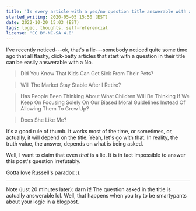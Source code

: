 ```yaml
---
title: 'Is every article with a yes/no question title answerable with a No?'
started_writing: 2020-05-05 15:50 (EST)
date: 2022-10-20 15:03 (EST)
tags: logic, thoughts, self-referencial
license: "CC BY-NC-SA 4.0"
---
```


I've recently noticed---ok, that's a lie---somebody noticed quite some time ago that all
flashy, click-batty articles that start with a question in their title can be easily
answerable with a No.

> Did You Know That Kids Can Get Sick From Their Pets?

> Will The Market Stay Stable After I Retire?

> Has People Been Thinking About What Children Will Be Thinking If We Keep On Focusing
> Solely On Our Biased Moral Guidelines Instead Of Allowing Them To Grow Up?

> Does She Like Me?

It's a good rule of thumb. It works most of the time, or sometimes, or, actually, it will
depend on the title. Yeah, let's go with that. In reality, the truth value, the answer,
depends on what is being asked.

Well, I want to claim that even _that_ is a lie. It is in fact impossible to answer this
post's question irrefutably.

Gotta love Russell's paradox :).

---

Note (just 20 minutes later): darn it! The question asked in the title is actually
answerable lol. Well, that happens when you try to be smartypants about your logic in a
blogpost.
